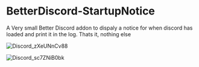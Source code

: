 # BetterDiscord-StartupNotice
A Very small Better Discord addon to dispaly a notice for when discord has loaded and print it in the log.
Thats it, nothing else

![Discord_zXeUNnCv88](https://user-images.githubusercontent.com/81384675/188963277-e66fa014-f1df-403c-907a-6d626d491834.png)

  ![Discord_sc7ZNiB0bk](https://user-images.githubusercontent.com/81384675/188963342-fdebef03-cef6-415a-92a0-91202f83cd67.png)
